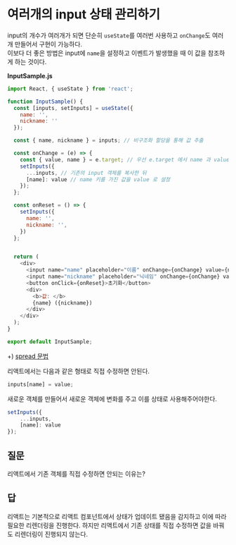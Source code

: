 # 여러개의 input 상태 관리하기

input의 개수가 여러개가 되면 단순히 `useState`를 여러번 사용하고 `onChange`도 여러개 만들어서 구현이 가능하다.  
이보다 더 좋은 방법은 input에 `name`을 설정하고 이벤트가 발생했을 때 이 값을 참조하게 하는 것이다.

**InputSample.js**
```JavaScript
import React, { useState } from 'react';

function InputSample() {
  const [inputs, setInputs] = useState({
    name: '',
    nickname: ''
  });

  const { name, nickname } = inputs; // 비구조화 할당을 통해 값 추출

  const onChange = (e) => {
    const { value, name } = e.target; // 우선 e.target 에서 name 과 value 를 추출
    setInputs({
      ...inputs, // 기존의 input 객체를 복사한 뒤
      [name]: value // name 키를 가진 값을 value 로 설정
    });
  };

  const onReset = () => {
    setInputs({
      name: '',
      nickname: '',
    })
  };


  return (
    <div>
      <input name="name" placeholder="이름" onChange={onChange} value={name} />
      <input name="nickname" placeholder="닉네임" onChange={onChange} value={nickname}/>
      <button onClick={onReset}>초기화</button>
      <div>
        <b>값: </b>
        {name} ({nickname})
      </div>
    </div>
  );
}

export default InputSample;
```
+) [spread 문법](https://learnjs.vlpt.us/useful/07-spread-and-rest.html)  

리액트에서는 다음과 같은 형태로 직접 수정하면 안된다.
```JavaScript
inputs[name] = value;
```
새로운 객체를 만들어서 새로운 객체에 변화를 주고 이를 상태로 사용해주어야한다.
```JavaScript
setInputs({
    ...inputs,
    [name]: value
});
```

## 질문
리액트에서 기존 객체를 직접 수정하면 안되는 이유는?

## 답
리액트는 기본적으로 리액트 컴포넌트에서 상태가 업데이트 됐음을 감지하고 이에 따라 필요한 리렌더링을 진행한다. 하지만 리액트에서 기존 상태를 직접 수정하면 값을 바꿔도 리렌더링이 진행되지 않는다.